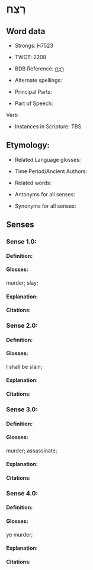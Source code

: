 # רָצַח

<!-- Status: S2="NeedsEdits" -->
<!-- Lexica used for edits:   -->

## Word data

* Strongs: H7523

* TWOT: 2208

* BDB Reference: [רָצַח](rc://en/bdb/dict/t.ef.aa)

* Alternate spellings:

* Principal Parts:

* Part of Speech:

Verb

* Instances in Scripture: TBS

## Etymology:

* Related Language glosses:

* Time Period/Ancient Authors:

* Related words:

* Antonyms for all senses:

* Synonyms for all senses:

## Senses

### Sense 1.0:

#### Definition:

#### Glosses:

murder; slay; 

#### Explanation:

#### Citations:



### Sense 2.0:

#### Definition:

#### Glosses:

I shall be slain; 

#### Explanation:

#### Citations:



### Sense 3.0:

#### Definition:

#### Glosses:

murder; assassinate; 

#### Explanation:

#### Citations:



### Sense 4.0:

#### Definition:

#### Glosses:

ye murder; 

#### Explanation:

#### Citations:



